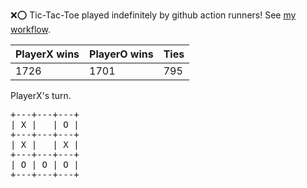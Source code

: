 :x::o: Tic-Tac-Toe played indefinitely by github action runners! See [my workflow](.github/workflows/play.yaml).

|PlayerX wins|PlayerO wins|Ties|
|-|-|-|
|1726|1701|795|

PlayerX's turn.

<pre>
+---+---+---+
| X |   | O |
+---+---+---+
| X |   | X |
+---+---+---+
| O | O | O |
+---+---+---+
</pre>